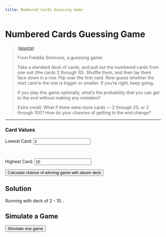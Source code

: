 ```yaml
---
title: Numbered Cards Guessing Game
---
```


# Numbered Cards Guessing Game


> ([source](https://fivethirtyeight.com/features/step-1-game-theory-step-2-step-3-profit/))
>
> From Freddie Simmons, a guessing game:
>
> Take a standard deck of cards, and pull out the numbered cards from one suit (the cards 2 through
> 10). Shuffle them, and then lay them face down in a row. Flip over the first card. Now guess
> whether the next card in the row is bigger or smaller. If you’re right, keep going.
>
> If you play this game optimally, what’s the probability that you can get to the end without making
> any mistakes?
>
> _Extra credit_: What if there were more cards — 2 through 20, or 2 through 100? How do your chances
> of getting to the end change?

---

### Card Values

Lowest Card:
<input type="number" id="lowest-card" name="lowest-card"
           placeholder="Minimum value of 2"
           min="10" value="2" />

<br>

Highest Card:
<input type="number" id="highest-card" name="highest-card"
           placeholder="Minimum value of 3"
           min="3" value="10" />

<button id="get-percentage-chance">Calculate chance of winning game with above deck</button>

## Solution

<p id="complete-result">Running with deck of 2 - 10...</p>

## Simulate a Game

<button id="simulate">Simulate one game</button>
<h2 id="result"></h2>
<pre id="log" style="display: none"></pre>




<script>
{% include 2018-08-17-numbered-cards-guessing-game.js %}


document.addEventListener('DOMContentLoaded', function() {
    var log = document.getElementById('log');
    var result = document.getElementById('result');
    var lowest = document.getElementById('lowest-card');
    var highest = document.getElementById('highest-card');

    // Wait 500ms, and simulate our game a million times
    var calculateChanceOfWinning = function() {
        var SIMULATIONS = 1000000;

        console.log('Running ' + SIMULATIONS.toLocaleString() + ' times...\n---------\n\n');

        var lowest_value = parseInt(lowest.value);
        var highest_value = parseInt(highest.value);

        var WON_GAME = 0;
        for (var i = 0; i < SIMULATIONS; i++) {
            if (simulateGuessingGame(lowest_value, highest_value).result) {
                WON_GAME++;
            }
        }

        var complete_results_string =
            'You won ' +
            WON_GAME.toLocaleString() +
            ' times out of ' +
            SIMULATIONS.toLocaleString() +
            ' (' +
            (WON_GAME / SIMULATIONS) * 100 +
            '%)';

        console.log(complete_results_string);

        document.getElementById('complete-result').innerHTML = complete_results_string;
    }
    setTimeout(calculateChanceOfWinning, 500);

    document.getElementById('get-percentage-chance').addEventListener('click', function(e) {
        document.getElementById('complete-result').innerHTML =
            'Running with deck of ' + lowest.value + ' - ' + highest.value;
        setTimeout(calculateChanceOfWinning, 250);
    });

    document.getElementById('simulate').addEventListener('click', function(e) {
        var game = simulateGuessingGame(parseInt(lowest.value), parseInt(highest.value), true);

        if (log.style.display === 'none') {
            log.style.display = 'block';
        }

        if (game.result) {
            result.style.color = 'green';
            result.innerHTML = 'You Won!';
        } else {
            result.style.color = 'red';
            result.innerHTML = 'You Lost!';
        }

        log.innerHTML = game.log;
    });
});

</script>